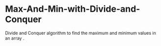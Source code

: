 # Max-And-Min-with-Divide-and-Conquer
Divide and Conquer algorithm to find the maximum and minimum values in an array .
